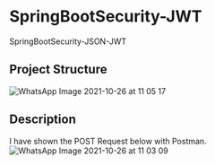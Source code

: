 # SpringBootSecurity-JWT
SpringBootSecurity-JSON-JWT

## Project Structure
![WhatsApp Image 2021-10-26 at 11 05 17](https://user-images.githubusercontent.com/41667882/138840847-6b1f1625-53a3-46a1-b3b2-a4b484735918.jpeg)

## Description
I have shown the  POST Request below with Postman.
![WhatsApp Image 2021-10-26 at 11 03 09](https://user-images.githubusercontent.com/41667882/138841051-b763c309-b987-41fa-98f3-032b33193ecd.jpeg)

